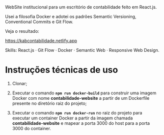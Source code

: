 WebSite institucional para um escritório de contabilidade feito em React.js.

Usei a filosofia Docker e adotei os padrões Semantic Versioning, Conventional Commits e Git Flow.

Veja o resultado:

https://kabcontabilidade.netlify.app


Skills: React.js · Git Flow · Docker · Semantic Web · Responsive Web Design.

# Instruções técnicas de uso

1. Clonar;

2. Executar o comando **`npm run docker-build`** para construir uma imagem Docker com nome **contabilidade-website** a partir de um Dockerfile presente no diretório raiz do projeto;

3. Executar o comando **`npm run docker-run`** no raiz do projeto para executar um container Docker a partir da imagem chamada **contabilidade-website** e mapear a porta 3000 do host para a porta 3000 do container.

